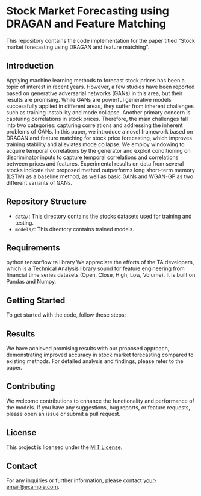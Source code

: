 # Stock Market Forecasting using DRAGAN and Feature Matching

This repository contains the code implementation for the paper titled "Stock market forecasting using DRAGAN and feature matching". 

## Introduction

Applying machine learning methods to forecast stock prices has been a topic of interest in recent years. However, a few studies have been reported based on generative adversarial networks (GANs) in this area, but their results are promising. While GANs are powerful generative models successfully applied in different areas, they suffer from inherent challenges such as training instability and mode collapse. Another primary concern is capturing correlations in stock prices. Therefore, the main challenges fall into two categories: capturing correlations and addressing the inherent problems of GANs. In this paper, we introduce a novel framework based on DRAGAN  and feature matching for stock price forecasting, which improves training stability and alleviates mode collapse. We employ windowing to acquire temporal correlations by the generator and exploit conditioning on discriminator inputs to capture temporal correlations and correlations between prices and features. Experimental results on data from several stocks indicate that proposed method outperforms long short-term memory (LSTM) as a baseline method, as well as basic GANs and WGAN-GP  as two different variants of GANs. 

## Repository Structure

- `data/`: This directory contains the stocks datasets used for training and testing.
- `models/`: This directory contains trained models.

## Requirements
python 
tensorflow
ta library 
We appreciate the efforts of the TA developers, which is a Technical Analysis library sound for feature engineering from financial time series datasets (Open, Close, High, Low, Volume). It is built on Pandas and Numpy.

## Getting Started

To get started with the code, follow these steps:

## Results

We have achieved promising results with our proposed approach, demonstrating improved accuracy in stock market forecasting compared to existing methods. For detailed analysis and findings, please refer to the paper.

## Contributing

We welcome contributions to enhance the functionality and performance of the models. If you have any suggestions, bug reports, or feature requests, please open an issue or submit a pull request.

## License

This project is licensed under the [MIT License](LICENSE).

## Contact

For any inquiries or further information, please contact [your-email@example.com](mailto:your-email@example.com).
